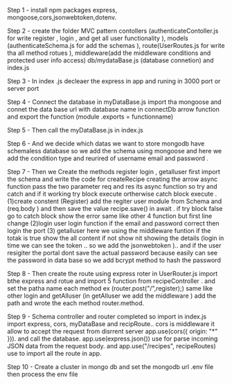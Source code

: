 Step 1 - install npm packages express, mongoose,cors,jsonwebtoken,dotenv.

Step 2 - create the folder MVC pattern contollers (authenticateContoller.js for write register , login , and get all user functionality  ), models (authenticateSchema.js for add the schemas ), route(UserRoutes.js for write tha all method rotues ), middleware(add the middleware conditions and protected user info access) db/mydataBase.js (database connetion) and index.js

Step 3 - In index .js decleaer the express in app and runing in 3000 port or server port 

Step 4 - Connect the database in myDataBase.js import tha mongoose and connet the data base url with database name in connectDb arrow function and export the function (module .exports = functionname)

Step 5 - Then call the myDataBase.js in index.js

Step 6 - And we decide which datas we want to store mongodb have schemaless database so we add the schema using mongoose and here we add the condition type and reurired of username email and password .

Step 7 - Then we Create the methods register login , getalluser first import the schema and write the code for createRecipe creating the arrow async function pass the two parameter req and res its async function so try and catch and if it working try block execute ortherwise catch block execute . (1)create constent (Register) add the regiter user  module from Schema and (req.body ) and then save the value recipe.save() in await . if try block false go to catch block show the error same like other 4 function but first line change (2)login  user login function if the email and password correct then login the port  (3) getalluser here we using the middleware funtion if the totak is true show the all content if not show nit showing the details (login in time we can see the token .. so we add the jsonwebtoken ).. and if the user resigiter the portal dont save the actual password because easily can see the password in data base so we add bcrypt method to hash the password  

Step 8 - Then create the route using express roter in UserRouter.js import bthe express and rotue and import 5 function from recipeController . and set the patha name each method ex (router.post("/",register);) same like  other login and getAlluser (in getAlluser we add the middleware ) add the path  and wrote the each method router.method.

Step 9 - Schema controller and router completed so import in index.js import express, cors, myDataBase and recipRoute.. cors is middleware  it allow to accept the request from disrrent server  app.use(cors({ origin: "*" })). and call the database. app.use(express.json())  use for parse incoming JSON data from the request body. and app.use("/recipes", recipeRoutes)  use to import all the route in app.


Step 10 - Create a cluster in mongo db and set the mongodb url .env file then process the env file

